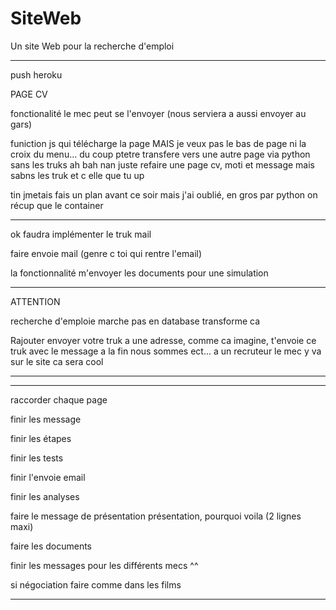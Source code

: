 # SiteWeb

Un site Web pour la recherche d'emploi

--------------------------------------------------
push heroku

PAGE CV 


fonctionalité le mec peut se l'envoyer (nous serviera a aussi envoyer au gars)

funiction js qui télécharge la page MAIS je veux pas le bas de page ni la croix du menu... du coup ptetre transfere vers une autre
page via python sans les truks ah bah nan juste refaire une page cv, moti et message mais sabns les truk et c elle que tu up

tin jmetais fais un plan avant ce soir mais j'ai oublié, en gros par python on récup que le container


-----------------------------------------------------


ok faudra implémenter le truk mail

faire envoie mail (genre c toi qui rentre l'email)

la fonctionnalité m'envoyer les documents pour une simulation


--------------------------------------------------

ATTENTION 

recherche d'emploie marche pas en database transforme ca

Rajouter envoyer votre truk a une adresse, comme ca imagine, t'envoie ce truk avec le message a la fin nous sommes ect...
a un recruteur le mec y va sur le site ca sera cool

-------------------------------------------------



-------------------------------------------------------------------------------------------------------------------------------

raccorder chaque page

finir les message

finir les étapes

finir les tests

finir l'envoie email

finir les analyses

faire le message de présentation présentation, pourquoi voila (2 lignes maxi)

faire les documents

finir les messages pour les différents mecs ^^

si négociation faire comme dans les films

-------------------------------------------------------------------------------------------------------------------------------




